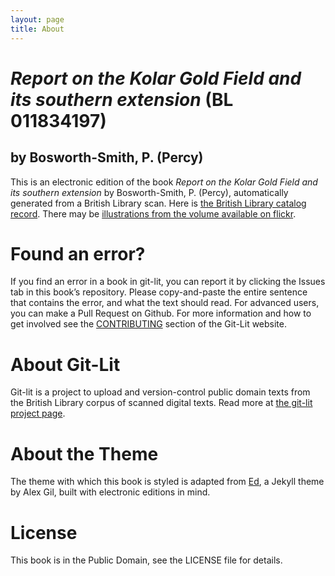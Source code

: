 ```yaml
---
layout: page
title: About
---
```


# _Report on the Kolar Gold Field and its southern extension_ (BL 011834197)

## by Bosworth-Smith, P. (Percy)

This is an electronic edition of the book _Report on the Kolar Gold Field and its southern extension_ by Bosworth-Smith, P. (Percy), automatically generated from a British Library scan. Here is [the British Library catalog record](http://explore.bl.uk/primo_library/libweb/action/search.do?cs=frb&doc=BLL01011834197&dscnt=1&scp.scps=scope:(BLCONTENT)&frbg=&tab=local_tab&srt=rank&ct=search&mode=Basic&dum=true&tb=t&indx=1&vl(freeText0)=011834197&fn=search&vid=BLVU1). There may be [illustrations from the volume available on flickr](https://www.flickr.com/photos/britishlibrary/tags/sysnum011834197).

# Found an error?
If you find an error in a book in git-lit, you can report it by clicking the Issues tab in this book’s repository. Please copy-and-paste the entire sentence that contains the error, and what the text should read. For advanced users, you can make a Pull Request on Github.  For more information and how to get involved see the [CONTRIBUTING](http://git-lit.github.io/#contributing) section of the Git-Lit website.

# About Git-Lit
Git-lit is a project to upload and version-control public domain texts from the British Library corpus of scanned digital texts. Read more at [the git-lit project page](https://github.com/Git-Lit/git-lit).

# About the Theme
The theme with which this book is styled is adapted from [Ed](https://github.com/elotroalex/ed), a Jekyll theme by Alex Gil, built with electronic editions in mind.

# License 
This book is in the Public Domain, see the LICENSE file for details. 